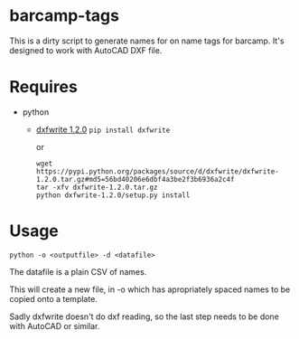 barcamp-tags
============

This is a dirty script to generate names for on name tags for barcamp. It's designed to work with AutoCAD DXF file.

# Requires

- python
    - [dxfwrite 1.2.0](https://pypi.python.org/pypi/dxfwrite/1.2.0)
	    `pip install dxfwrite`

	    or
	    
	    ```
	    wget https://pypi.python.org/packages/source/d/dxfwrite/dxfwrite-1.2.0.tar.gz#md5=56bd40206e6dbf4a3be2f3b6936a2c4f
	    tar -xfv dxfwrite-1.2.0.tar.gz
	    python dxfwrite-1.2.0/setup.py install
	    ```

# Usage

`python -o <outputfile> -d <datafile>`

The datafile is a plain CSV of names.

This will create a new file, in -o which has apropriately spaced names to be copied onto a template.

Sadly dxfwrite doesn't do dxf reading, so the last step needs to be done with AutoCAD or similar.
